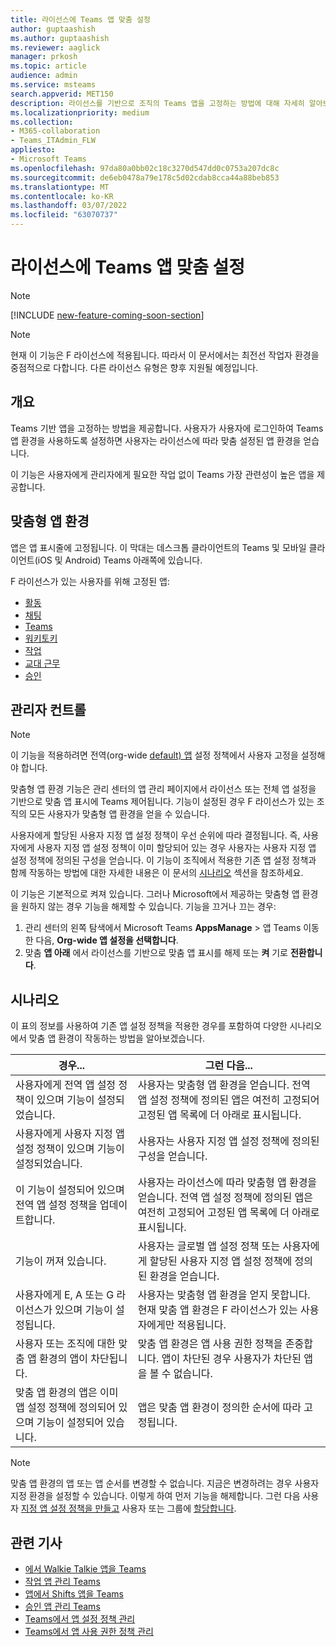 ```yaml
---
title: 라이선스에 Teams 앱 맞춤 설정
author: guptaashish
ms.author: guptaashish
ms.reviewer: aaglick
manager: prkosh
ms.topic: article
audience: admin
ms.service: msteams
search.appverid: MET150
description: 라이선스를 기반으로 조직의 Teams 앱을 고정하는 방법에 대해 자세히 알아보습니다.
ms.localizationpriority: medium
ms.collection:
- M365-collaboration
- Teams_ITAdmin_FLW
appliesto:
- Microsoft Teams
ms.openlocfilehash: 97da80a0bb02c18c3270d547dd0c0753a207dc8c
ms.sourcegitcommit: de6eb0478a79e178c5d02cdab8cca44a88beb853
ms.translationtype: MT
ms.contentlocale: ko-KR
ms.lasthandoff: 03/07/2022
ms.locfileid: "63070737"
---
```

# <a name="tailor-your-teams-apps-based-on-license"></a>라이선스에 Teams 앱 맞춤 설정

> [!NOTE]
> [!INCLUDE [new-feature-coming-soon-section](includes/new-feature-coming-soon-section.md)]

> [!NOTE]
> 현재 이 기능은 F 라이선스에 적용됩니다. 따라서 이 문서에서는 최전선 작업자 환경을 중점적으로 다합니다. 다른 라이선스 유형은 향후 지원될 예정입니다.

## <a name="overview"></a>개요

Teams 기반 앱을 고정하는 방법을 제공합니다. 사용자가 사용자에 로그인하여 Teams 앱 환경을 사용하도록 설정하면 사용자는 라이선스에 따라 맞춤 설정된 앱 환경을 얻습니다.

이 기능은 사용자에게 관리자에게 필요한 작업 없이 Teams 가장 관련성이 높은 앱을 제공합니다.

## <a name="tailored-app-experience"></a>맞춤형 앱 환경

앱은 앱 표시줄에 고정됩니다. 이 막대는 데스크톱 클라이언트의 Teams 및 모바일 클라이언트(iOS 및 Android) Teams 아래쪽에 있습니다.

F 라이선스가 있는 사용자를 위해 고정된 앱:

- [활동](https://support.microsoft.com/office/explore-the-activity-feed-in-teams-91c635a1-644a-4c60-9c98-233db3e13a56)
- [채팅](https://support.microsoft.com/office/get-started-with-chat-0b506ce2-eb6d-4fca-9668-e56980ba755e)
- [Teams](https://support.microsoft.com/office/teams-and-channels-in-microsoft-teams-c6d0e61d-a61e-44a6-a972-04f2a8fa4155)
- [워키토키](https://support.microsoft.com/office/get-started-with-teams-walkie-talkie-25bdc3d5-bbb2-41b7-89bf-650fae0c8e0c)
- [작업](https://support.microsoft.com/office/use-the-tasks-app-in-teams-e32639f3-2e07-4b62-9a8c-fd706c12c070)
- [교대 근무](https://support.microsoft.com/office/what-is-shifts-f8efe6e4-ddb3-4d23-b81b-bb812296b821)
- [승인](https://support.microsoft.com/office/what-is-approvals-a9a01c95-e0bf-4d20-9ada-f7be3fc283d3)

## <a name="admin-controls"></a>관리자 컨트롤

> [!NOTE]
> 이 기능을 적용하려면 전역(org-wide [default) 앱](teams-app-setup-policies.md) 설정 정책에서 사용자 고정을 설정해야 합니다.

맞춤형 앱 환경 기능은 관리 센터의 앱 관리 페이지에서 라이선스  또는 전체 앱 설정을 기반으로 맞춤 앱 표시에 Teams 제어됩니다.[](manage-apps.md#manage-org-wide-app-settings) 기능이 설정된 경우 F 라이선스가 있는 조직의 모든 사용자가 맞춤형 앱 환경을 얻을 수 있습니다.

사용자에게 할당된 사용자 지정 앱 설정 정책이 우선 순위에 따라 결정됩니다. 즉, 사용자에게 사용자 지정 앱 설정 정책이 이미 할당되어 있는 경우 사용자는 사용자 지정 앱 설정 정책에 정의된 구성을 얻습니다. 이 기능이 조직에서 적용한 기존 앱 설정 정책과 함께 작동하는 방법에 대한 자세한 내용은 이 문서의 [시나리오](#scenarios) 섹션을 참조하세요.

이 기능은 기본적으로 켜져 있습니다. 그러나 Microsoft에서 제공하는 맞춤형 앱 환경을 원하지 않는 경우 기능을 해제할 수 있습니다. 기능을 끄거나 끄는 경우:

1. 관리 센터의 왼쪽 탐색에서 Microsoft Teams **AppsManage** >  앱 Teams 이동한 다음, **Org-wide 앱 설정을 선택합니다**.
2. 맞춤 **앱 아래** 에서 라이선스를 기반으로  맞춤 앱 표시를 해제 또는 **켜** 기로 **전환합니다**.

## <a name="scenarios"></a>시나리오

이 표의 정보를 사용하여 기존 앱 설정 정책을 적용한 경우를 포함하여 다양한 시나리오에서 맞춤 앱 환경이 작동하는 방법을 알아보겠습니다.

|경우...  |그런 다음... |
|---------|---------|
|사용자에게 전역 앱 설정 정책이 있으며 기능이 설정되었습니다.     | 사용자는 맞춤형 앱 환경을 얻습니다. 전역 앱 설정 정책에 정의된 앱은 여전히 고정되어 고정된 앱 목록에 더 아래로 표시됩니다.      |
|사용자에게 사용자 지정 앱 설정 정책이 있으며 기능이 설정되었습니다.    |사용자는 사용자 지정 앱 설정 정책에 정의된 구성을 얻습니다.          |
|이 기능이 설정되어 있으며 전역 앱 설정 정책을 업데이트합니다.     |사용자는 라이선스에 따라 맞춤형 앱 환경을 얻습니다. 전역 앱 설정 정책에 정의된 앱은 여전히 고정되어 고정된 앱 목록에 더 아래로 표시됩니다.          |
|기능이 꺼져 있습니다.   | 사용자는 글로벌 앱 설정 정책 또는 사용자에게 할당된 사용자 지정 앱 설정 정책에 정의된 환경을 얻습니다.          |
|사용자에게 E, A 또는 G 라이선스가 있으며 기능이 설정됩니다.   | 사용자는 맞춤형 앱 환경을 얻지 못합니다. 현재 맞춤 앱 환경은 F 라이선스가 있는 사용자에게만 적용됩니다.        |
|사용자 또는 조직에 대한 맞춤 앱 환경의 앱이 차단됩니다.      |맞춤 앱 환경은 앱 사용 권한 정책을 존중합니다. 앱이 차단된 경우 사용자가 차단된 앱을 볼 수 없습니다.           |
|맞춤 앱 환경의 앱은 이미 앱 설정 정책에 정의되어 있으며 기능이 설정되어 있습니다. |앱은 맞춤 앱 환경이 정의한 순서에 따라 고정됩니다.        |

> [!NOTE]
> 맞춤 앱 환경의 앱 또는 앱 순서를 변경할 수 없습니다. 지금은 변경하려는 경우 사용자 지정 환경을 설정할 수 있습니다. 이렇게 하여 먼저 기능을 해제합니다. 그런 다음 사용자 [지정 앱 설정 정책을 만들고](teams-app-setup-policies.md) 사용자 또는 그룹에 [할당합니다](assign-policies-users-and-groups.md).

## <a name="related-articles"></a>관련 기사

- [에서 Walkie Talkie 앱을 Teams](walkie-talkie.md)
- [작업 앱 관리 Teams](manage-tasks-app.md)
- [앱에서 Shifts 앱을 Teams](expand-teams-across-your-org/shifts/manage-the-shifts-app-for-your-organization-in-teams.md)
- [승인 앱 관리 Teams](approval-admin.md)
- [Teams에서 앱 설정 정책 관리](teams-app-setup-policies.md)
- [Teams에서 앱 사용 권한 정책 관리](teams-app-permission-policies.md)
